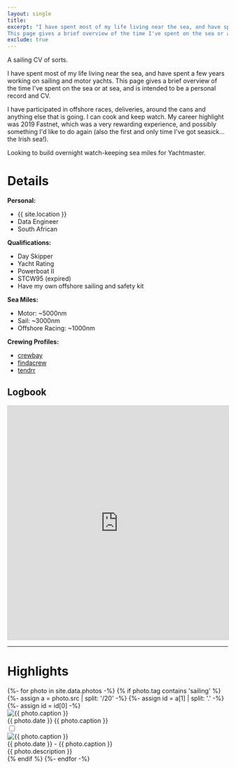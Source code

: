 ```yaml
---
layout: single
title: 
excerpt: "I have spent most of my life living near the sea, and have spent a few years working on sailing and motor yachts.
This page gives a brief overview of the time I've spent on the sea or at sea, and is intended to be a personal record and CV."
exclude: true
---
```


A sailing CV of sorts.

I have spent most of my life living near the sea, and have spent a few years working on sailing and motor yachts.
This page gives a brief overview of the time I've spent on the sea or at sea, and is intended to be a personal record and CV.

I have participated in offshore races, deliveries, around the cans and anything else that is going. I can cook and keep watch. My career highlight was 2019 Fastnet, which was a very rewarding experience, and possibly something I'd like to do again (also the first and only time I've got seasick... the Irish sea!).  

Looking to build overnight watch-keeping sea miles for Yachtmaster. 

# Details 

**Personal:**
* {{ site.location }}
* Data Engineer
* South African

**Qualifications:**
* Day Skipper
* Yacht Rating
* Powerboat II
* STCW95 (expired)
* Have my own offshore sailing and safety kit

**Sea Miles:**
* Motor: ~5000nm
* Sail: ~3000nm 
* Offshore Racing: ~1000nm


**Crewing Profiles:** 

* [crewbay](https://www.crewbay.com/profile/crew/49845)
* [findacrew](https://www.findacrew.net/en/crew/3258430)
* [tendrr](https://tendrr.co/profile/Matta)

## Logbook
<iframe class="airtable-embed" src="https://airtable.com/embed/shr0v5VP4KkvjAss5?backgroundColor=cyan&viewControls=on" frameborder="0" onmousewheel="" width="100%" height="533" style="background: transparent; border: 1px solid #ccc;"></iframe>

---

# Highlights

<div class="photos">
    {%- for photo in site.data.photos -%}
        {% if photo.tag contains 'sailing' %}
            {%- assign a = photo.src | split: '/20' -%}
            {%- assign id = a[1] | split: '.' -%}
            {%- assign id = id[0] -%}
            <div class="thumb" id="img-{{ id }}">
                <label for="{{ forloop.index }}">
                    <img loading="lazy" class="thumb-image" src="{{ photo.src }}" alt="{{ photo.caption }}">
                    <div class="caption">
                        <span class="photo-date">{{ photo.date }}</span>
                        <span class="photo-caption">{{ photo.caption }}</span>
                    </div>
                </label>
                <input class="modal-state" id="{{ forloop.index }}" type="checkbox">
                <div class="modal">
                    <!-- <div id="left-{{- forloop.index -}} " style="left:20px" class="modal-arrow">ᐸ</div>
                    <div id="right-{{- forloop.index -}}" style="right:20px" class="modal-arrow">ᐳ</div> -->
                    <label for="{{ forloop.index }}">
                        <div class="modal-content">
                            <img loading="lazy" class="modal-photo" src="{{ photo.src }}" alt="{{ photo.caption }}">
                            <div>
                                <span class="photo-date">{{ photo.date }} - {{ photo.caption }}</span>
                                <br>
                                <span class="photo-description">{{ photo.description }}</span>
                            </div>
                        </div>
                    </label>
                </div>
            </div>
        {% endif %}
    {%- endfor -%}
</div>


<!-- <img name="absurd.design" src="/assets/images/ad_landing.png" alt=""/> -->